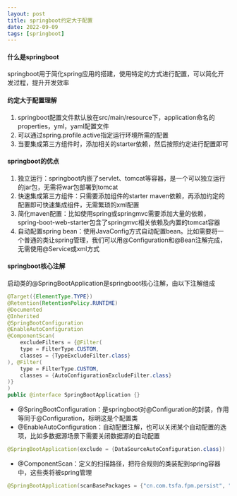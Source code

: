 ```yaml
---
layout: post
title: springboot约定大于配置
date: 2022-09-09
tags: [springboot]
---
```


#### 什么是springboot
springboot用于简化spring应用的搭建，使用特定的方式进行配置，可以简化开发过程，提升开发效率

#### 约定大于配置理解
1. springboot配置文件默认放在src/main/resource下，application命名的properties，yml，yaml配置文件
2. 可以通过spring.profile.active指定运行环境所需的配置
2. 当要集成第三方组件时，添加相关的starter依赖，然后按照约定进行配置即可

#### springboot的优点
1. 独立运行：springboot内嵌了servlet、tomcat等容器，是一个可以独立运行的jar包，无需将war包部署到tomcat
2. 快速集成第三方组件：只需要添加组件的starter maven依赖，再添加约定的配置即可快速集成组件，无需繁琐的xml配置
3. 简化maven配置：比如使用spring或springmvc需要添加大量的依赖，spring-boot-web-starter包含了springmvc相关依赖及内置的tomcat容器
4. 自动配置spring bean：使用JavaConfig方式自动配置bean。比如需要将一个普通的类让spring管理，我们可以用@Configuration和@Bean注解完成，无需使用@Service或xml方式

#### springboot核心注解
启动类的@SpringBootApplication是springboot核心注解，由以下注解组成
```java
@Target({ElementType.TYPE})
@Retention(RetentionPolicy.RUNTIME)
@Documented
@Inherited
@SpringBootConfiguration
@EnableAutoConfiguration
@ComponentScan(
    excludeFilters = {@Filter(
    type = FilterType.CUSTOM,
    classes = {TypeExcludeFilter.class}
), @Filter(
    type = FilterType.CUSTOM,
    classes = {AutoConfigurationExcludeFilter.class}
)}
)
public @interface SpringBootApplication {}
```
- @SpringBootConfiguration：是springboot对@Configuration的封装，作用等同于@Configuration，标明这是个配置类
- @EnableAutoConfiguration：自动配置注解，也可以关闭某个自动配置的选项，比如多数据源场景下需要关闭数据源的自动配置
```java
@SpringBootApplication(exclude = {DataSourceAutoConfiguration.class})
```
- @ComponentScan：定义的扫描路径，把符合规则的类装配到spring容器中，这些类将被spring管理
```java
@SpringBootApplication(scanBasePackages = {"cn.com.tsfa.fpm.persist", "cn.com.tsfa.batch"})
```